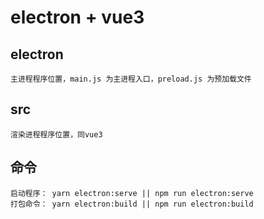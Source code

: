 # electron + vue3

## electron
    主进程程序位置，main.js 为主进程入口，preload.js 为预加载文件

## src
    渲染进程程序位置，同vue3

## 命令
    启动程序： yarn electron:serve || npm run electron:serve
    打包命令： yarn electron:build || npm run electron:build